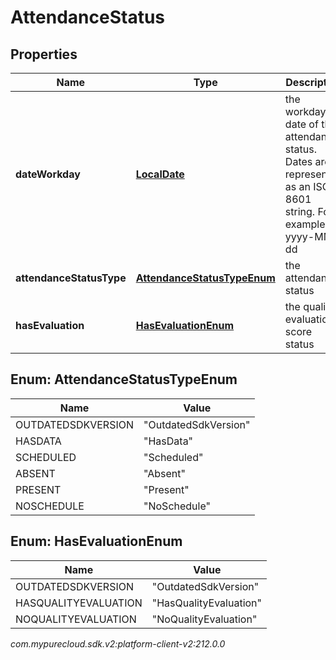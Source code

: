 # AttendanceStatus


## Properties

| Name | Type | Description | Notes |
| ------------ | ------------- | ------------- | ------------- |
| **dateWorkday** | [**LocalDate**](LocalDate) | the workday date of this attendance status. Dates are represented as an ISO-8601 string. For example: yyyy-MM-dd |  [optional] |
| **attendanceStatusType** | [**AttendanceStatusTypeEnum**](#Enum--AttendanceStatusTypeEnum) | the attendance status |  [optional] |
| **hasEvaluation** | [**HasEvaluationEnum**](#Enum--HasEvaluationEnum) | the quality evaluation score status |  [optional] |


## Enum: AttendanceStatusTypeEnum

| Name | Value |
| ---- | ----- |
| OUTDATEDSDKVERSION | &quot;OutdatedSdkVersion&quot; | 
| HASDATA | &quot;HasData&quot; | 
| SCHEDULED | &quot;Scheduled&quot; | 
| ABSENT | &quot;Absent&quot; | 
| PRESENT | &quot;Present&quot; | 
| NOSCHEDULE | &quot;NoSchedule&quot; | 


## Enum: HasEvaluationEnum

| Name | Value |
| ---- | ----- |
| OUTDATEDSDKVERSION | &quot;OutdatedSdkVersion&quot; | 
| HASQUALITYEVALUATION | &quot;HasQualityEvaluation&quot; | 
| NOQUALITYEVALUATION | &quot;NoQualityEvaluation&quot; | 




_com.mypurecloud.sdk.v2:platform-client-v2:212.0.0_
